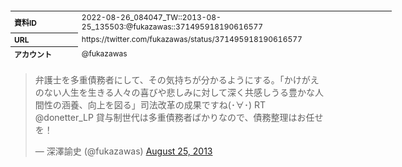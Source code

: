 <table style="font-size: 9pt; width: 610px; margin-bottom: 20px; height: 80px;">
<tbody>
    <tr>
        <th align=left>資料ID</th>
        <td align=left>2022-08-26_084047_TW::2013-08-25_135503:@fukazawas::371495918190616577</td>
    </tr>
    <tr>
        <th align=left>URL</th>
        <td align=left>https://twitter.com/fukazawas/status/371495918190616577</td>
    </tr>
    <tr>
        <th align=left>アカウント</th>
        <td align=left>@fukazawas</td>
    </tr>
    <tr>
        <th align=left>ユーザ名</th>
        <td align=left>深澤諭史</td>
    </tr>
    <tr>
        <th align=left>ツイートの記録日時</th>
        <td align=left>2022-08-26_084047_</td>
    </tr>
</tbody>
</table>
<blockquote class="twitter-tweet" data-width="450"  data-lang="ja"><p lang="ja" dir="ltr">弁護士を多重債務者にして、その気持ちが分かるようにする。「かけがえのない人生を生きる人々の喜びや悲しみに対して深く共感しうる豊かな人間性の涵養、向上を図る」司法改革の成果ですね(･∀･) RT @donetter_LP 貸与制世代は多重債務者ばかりなので、債務整理はお任せを！</p>&mdash; 深澤諭史 (@fukazawas) <a href="https://twitter.com/fukazawas/status/371495918190616577?ref_src=twsrc%5Etfw">August 25, 2013</a></blockquote>
<script async src="https://platform.twitter.com/widgets.js" charset="utf-8"></script>


